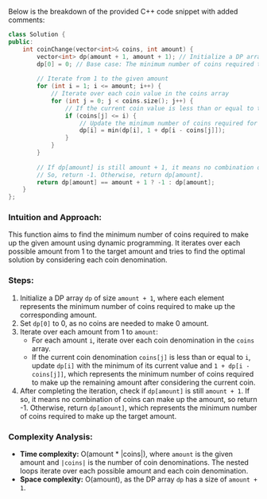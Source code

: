 Below is the breakdown of the provided C++ code snippet with added comments:

```cpp
class Solution {
public:
    int coinChange(vector<int>& coins, int amount) {
        vector<int> dp(amount + 1, amount + 1); // Initialize a DP array with values amount + 1
        dp[0] = 0; // Base case: The minimum number of coins required to make 0 amount is 0
        
        // Iterate from 1 to the given amount
        for (int i = 1; i <= amount; i++) {
            // Iterate over each coin value in the coins array
            for (int j = 0; j < coins.size(); j++) {
                // If the current coin value is less than or equal to the current amount 'i'
                if (coins[j] <= i) {
                    // Update the minimum number of coins required for the current amount 'i'
                    dp[i] = min(dp[i], 1 + dp[i - coins[j]]);
                }
            }
        }
        
        // If dp[amount] is still amount + 1, it means no combination of coins can make up the amount
        // So, return -1. Otherwise, return dp[amount].
        return dp[amount] == amount + 1 ? -1 : dp[amount];
    }
};
```

### Intuition and Approach:
This function aims to find the minimum number of coins required to make up the given amount using dynamic programming. It iterates over each possible amount from 1 to the target amount and tries to find the optimal solution by considering each coin denomination.

### Steps:
1. Initialize a DP array `dp` of size `amount + 1`, where each element represents the minimum number of coins required to make up the corresponding amount.
2. Set `dp[0]` to 0, as no coins are needed to make 0 amount.
3. Iterate over each amount from 1 to `amount`:
   - For each amount `i`, iterate over each coin denomination in the `coins` array.
   - If the current coin denomination `coins[j]` is less than or equal to `i`, update `dp[i]` with the minimum of its current value and `1 + dp[i - coins[j]]`, which represents the minimum number of coins required to make up the remaining amount after considering the current coin.
4. After completing the iteration, check if `dp[amount]` is still `amount + 1`. If so, it means no combination of coins can make up the amount, so return -1. Otherwise, return `dp[amount]`, which represents the minimum number of coins required to make up the target amount.

### Complexity Analysis:
- **Time complexity:** O(amount * |coins|), where `amount` is the given amount and `|coins|` is the number of coin denominations. The nested loops iterate over each possible amount and each coin denomination.
- **Space complexity:** O(amount), as the DP array `dp` has a size of `amount + 1`.